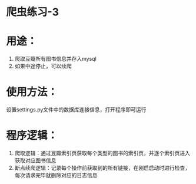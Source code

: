 # 爬虫练习-3
# 用途：
1. 爬取豆瓣所有图书信息并存入mysql
2. 如果中途停止，可以续爬

# 使用方法：
设置settings.py文件中的数据库连接信息，打开程序即可运行

# 程序逻辑：
1. 爬取逻辑：通过豆瓣索引页获取每个类型的图书的索引页，并逐个索引页进入获取对应图书信息
2. 断点续爬逻辑：记录每个操作前获取到的所有链接，在刚启启动时进行检查，每次请求完毕就删除对应的日志信息
